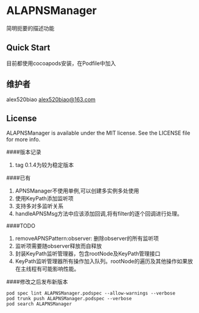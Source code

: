 # ALAPNSManager

简明扼要的描述功能


## Quick Start

目前都使用cocoapods安装，在Podfile中加入

## 维护者

alex520biao <alex520biao@163.com>

## License

ALAPNSManager is available under the MIT license. See the LICENSE file for more info.


####版本记录
1. tag 0.1.4为较为稳定版本


####已有
1. APNSManager不使用单例,可以创建多实例多处使用
2. 使用KeyPath添加监听项
3. 支持多对多监听关系
4. handleAPNSMsg方法中应该添加回调,将有filter的逐个回调进行处理。

####TODO
1. removeAPNSPattern:observer: 删除observer的所有监听项
2. 监听项需要随observer释放而自释放
3. 封装KeyPath监听管理器，包含rootNode及KeyPath管理接口
4. KeyPath监听管理器所有操作加入队列。rootNode的遍历及其他操作如果放在主线程有可能影响性能。


####修改之后发布新版本
	
	pod spec lint ALAPNSManager.podspec --allow-warnings --verbose
	pod trunk push ALAPNSManager.podspec --verbose
	pod search ALAPNSManager
	
